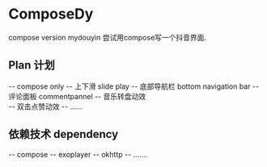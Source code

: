 # ComposeDy
compose version mydouyin
尝试用compose写一个抖音界面. 

## Plan 计划
-- compose only
-- 上下滑 slide play
-- 底部导航栏 bottom navigation bar
-- 评论面板  commentpannel
-- 音乐转盘动效  
-- 双击点赞动效
-- ......

## 依赖技术 dependency
-- compose
-- exoplayer
-- okhttp
-- .......
